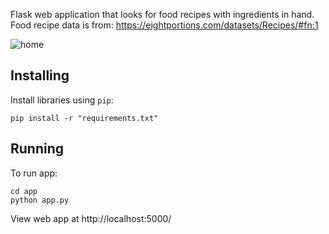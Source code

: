 Flask web application that looks for food recipes with ingredients in hand.
Food recipe data is from: https://eightportions.com/datasets/Recipes/#fn:1

![home](./img/home_page.png)

Installing
----------

Install libraries using `pip`:


    pip install -r "requirements.txt"

Running
----------

To run app:

    cd app
    python app.py

View web app at
  http://localhost:5000/
